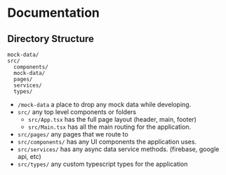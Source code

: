 # Documentation

## Directory Structure

```
mock-data/
src/
  components/
  mock-data/
  pages/
  services/
  types/
```

- `/mock-data` a place to drop any mock data while developing.
- `src/` any top level components or folders
  - `src/App.tsx` has the full page layout (header, main, footer)
  - `src/Main.tsx` has all the main routing for the application.
- `src/pages/` any pages that we route to
- `src/components/` has any UI components the application uses.
- `src/services/` has any async data service methods. (firebase, google api, etc)
- `src/types/` any custom typescript types for the application
